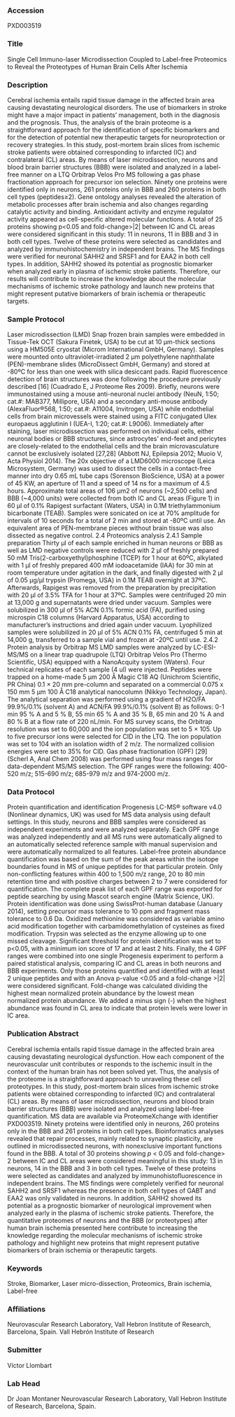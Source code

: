 ### Accession
PXD003519

### Title
Single Cell Immuno-laser Microdissection Coupled to Label-free Proteomics to Reveal the Proteotypes of Human Brain Cells After Ischemia

### Description
Cerebral ischemia entails rapid tissue damage in the affected brain area causing devastating neurological disorders. The use of biomarkers in stroke might have a major impact in patients’ management, both in the diagnosis and the prognosis. Thus, the analysis of the brain proteome is a straightforward approach for the identification of specific biomarkers and for the detection of potential new therapeutic targets for neuroprotection or recovery strategies.  In this study, post-mortem brain slices from ischemic stroke patients were obtained corresponding to infarcted (IC) and contralateral (CL) areas. By means of laser microdissection, neurons and blood brain barrier structures (BBB) were isolated and analyzed in a label-free manner on a LTQ Orbitrap Velos Pro MS following a gas phase fractionation approach for precursor ion selection. Ninety one proteins were identified only in neurons, 261 proteins only in BBB and 260 proteins in both cell types (peptides≥2). Gene ontology analyses revealed the alteration of metabolic processes after brain ischemia and also changes regarding catalytic activity and binding. Antioxidant activity and enzyme regulator activity appeared as cell-specific altered molecular functions. A total of 25 proteins showing p<0.05 and fold-change>|2| between IC and CL areas were considered significant in this study: 11 in neurons, 11 in BBB and 3 in both cell types. Twelve of these proteins were selected as candidates and analyzed by immunohistochemistry in independent brains. The MS findings were verified for neuronal SAHH2 and SRSF1 and for EAA2 in both cell types. In addition, SAHH2 showed its potential as prognostic biomarker when analyzed early in plasma of ischemic stroke patients.  Therefore, our results will contribute to increase the knowledge about the molecular mechanisms of ischemic stroke pathology and launch new proteins that might represent putative biomarkers of brain ischemia or therapeutic targets.

### Sample Protocol
Laser microdissection (LMD) Snap frozen brain samples were embedded in Tissue-Tek OCT (Sakura Finetek, USA) to be cut at 10 µm-thick sections using a HM505E cryostat (Microm International GmbH, Germany). Samples were mounted onto ultraviolet-irradiated 2 µm polyethylene naphthalate (PEN)-membrane slides (MicroDissect GmbH, Germany) and stored at -80ºC for less than one week with silica desiccant pads.  Rapid fluorescence detection of brain structures was done following the procedure previously described [16] (Cuadrado E, J Proteome Res 2009). Briefly, neurons were immunostained using a mouse anti-neuronal nuclei antibody (NeuN, 1:50; cat.#: MAB377, Millipore, USA) and a secondary anti-mouse antibody (AlexaFluor®568, 1:50; cat.#: A11004, Invitrogen, USA) while endothelial cells from brain microvessels were stained using a FITC conjugated Ulex europaeus agglutinin I (UEA-I, 1:20; cat.#: L9006). Immediately after staining, laser microdissection was performed on individual cells, either neuronal bodies or BBB structures, since astrocytes’ end-feet and pericytes are closely-related to the endothelial cells and the brain microvasculature cannot be exclusively isolated [27,28] (Abbott NJ, Epilepsia 2012; Muoio V, Acta Physiol 2014). The 20x objective of a LMD6000 microscope (Leica Microsystem, Germany) was used to dissect the cells in a contact-free manner into dry 0.65 mL tube caps (Sorenson BioScience, USA) at a power of 45 KW, an aperture of 11 and a speed of 14 ns for a maximum of 4.5 hours. Approximate total areas of 106 µm2 of neurons (~2,500 cells) and BBB (~4,000 units) were collected from both IC and CL areas (Figure 1) in 60 µl of 0.1% Rapigest surfactant (Waters, USA) in 0.1M triethylammonium bicarbonate (TEAB). Samples were sonicated on ice at 70% amplitude for intervals of 10 seconds for a total of 2 min and stored at -80ºC until use. An equivalent area of PEN-membrane pieces without brain tissue was also dissected as negative control.   2.4 Proteomics analysis 2.4.1 Sample preparation Thirty µl of each sample enriched in human neurons or BBB as well as LMD negative controls were reduced with 2 µl of freshly prepared 50 mM Tris(2-carboxyethyl)phosphine (TCEP) for 1 hour at 60ºC, alkylated with 1 µl of freshly prepared 400 mM iodoacetamide (IAA) for 30 min at room temperature under agitation in the dark, and finally digested with 2 µl of 0.05 µg/µl trypsin (Promega, USA) in 0.1M TEAB overnight at 37ºC. Afterwards, Rapigest was removed from the preparation by precipitation with 20 µl of 3.5% TFA for 1 hour at 37ºC. Samples were centrifuged 20 min at 13,000 g and supernatants were dried under vacuum. Samples were solubilized in 300 µl of 5% ACN 0.1% formic acid (FA), purified using microspin C18 columns (Harvard Apparatus, USA) according to manufacturer’s instructions and dried again under vacuum. Lyophilized samples were solubilized in 20 µl of 5% ACN 0.1% FA, centrifuged 5 min at 14,000 g, transferred to a sample vial and frozen at -20ºC until use.  2.4.2 Protein analysis by Orbitrap MS LMD samples were analyzed by LC-ESI-MS/MS on a linear trap quadrupole (LTQ) Orbitrap Velos Pro (Thermo Scientific, USA) equipped with a NanoAcquity system (Waters). Four technical replicates of each sample (4 ul) were injected. Peptides were trapped on a home-made 5 μm 200 Å Magic C18 AQ (Unichrom Scientific, PR China) 0.1 × 20 mm pre-column and separated on a commercial 0.075 x 150 mm 5 μm 100 Å C18 analytical nanocolumn (Nikkyo Technology, Japan). The analytical separation was performed using a gradient of H2O/FA 99.9%/0.1% (solvent A) and ACN/FA 99.9%/0.1% (solvent B) as follows: 0-1 min 95 % A and 5 % B, 55 min 65 % A and 35 % B, 65 min and 20 % A and 80 % B at a flow rate of 220 nL/min.  For MS survey scans, the Orbitrap resolution was set to 60,000 and the ion population was set to 5 × 105. Up to five precursor ions were selected for CID in the LTQ. The ion population was set to 104 with an isolation width of 2 m/z. The normalized collision energies were set to 35% for CID. Gas phase fractionation (GPF) [29](Scherl A, Anal Chem 2008) was performed using four mass ranges for data-dependent MS/MS selection. The GPF ranges were the following:  400-520 m/z; 515-690 m/z; 685-979 m/z and 974-2000 m/z.

### Data Protocol
Protein quantification and identification Progenesis LC-MS® software v4.0 (Nonlinear dynamics, UK) was used for MS data analysis using default settings. In this study, neurons and BBB samples were considered as independent experiments and were analyzed separately. Each GPF range was analyzed independently and all MS runs were automatically aligned to an automatically selected reference sample with manual supervision and were automatically normalized to all features. Label-free protein abundance quantification was based on the sum of the peak areas within the isotope boundaries found in MS of unique peptides for that particular protein. Only non-conflicting features within 400 to 1,500 m/z range, 20 to 80 min retention time and with positive charges between 2 to 7 were considered for quantification. The complete peak list of each GPF range was exported for peptide searching by using Mascot search engine (Matrix Science, UK). Protein identification was done using SwissProt-human database (January 2014), setting precursor mass tolerance to 10 ppm and fragment mass tolerance to 0.6 Da. Oxidized methionine was considered as variable amino acid modification together with carbamidomethylation of cysteines as fixed modification. Trypsin was selected as the enzyme allowing up to one missed cleavage. Significant threshold for protein identification was set to p<0.05, with a minimum ion score of 17 and at least 2 hits.  Finally, the 4 GPF ranges were combined into one single Progenesis experiment to perform a paired statistical analysis, comparing IC and CL areas in both neurons and BBB experiments. Only those proteins quantified and identified with at least 2 unique peptides and with an Anova p-value <0.05 and a fold-change >|2| were considered significant. Fold-change was calculated dividing the highest mean normalized protein abundance by the lowest mean normalized protein abundance. We added a minus sign (-) when the highest abundance was found in CL area to indicate that protein levels were lower in IC area.

### Publication Abstract
Cerebral ischemia entails rapid tissue damage in the affected brain area causing devastating neurological dysfunction. How each component of the neurovascular unit contributes or responds to the ischemic insult in the context of the human brain has not been solved yet. Thus, the analysis of the proteome is a straightforward approach to unraveling these cell proteotypes. In this study, post-mortem brain slices from ischemic stroke patients were obtained corresponding to infarcted (IC) and contralateral (CL) areas. By means of laser microdissection, neurons and blood brain barrier structures (BBB) were isolated and analyzed using label-free quantification. MS data are available via ProteomeXchange with identifier PXD003519. Ninety proteins were identified only in neurons, 260 proteins only in the BBB and 261 proteins in both cell types. Bioinformatics analyses revealed that repair processes, mainly related to synaptic plasticity, are outlined in microdissected neurons, with nonexclusive important functions found in the BBB. A total of 30 proteins showing <i>p</i> &lt; 0.05 and fold-change&gt; 2 between IC and CL areas were considered meaningful in this study: 13 in neurons, 14 in the BBB and 3 in both cell types. Twelve of these proteins were selected as candidates and analyzed by immunohistofluorescence in independent brains. The MS findings were completely verified for neuronal SAHH2 and SRSF1 whereas the presence in both cell types of GABT and EAA2 was only validated in neurons. In addition, SAHH2 showed its potential as a prognostic biomarker of neurological improvement when analyzed early in the plasma of ischemic stroke patients. Therefore, the quantitative proteomes of neurons and the BBB (or proteotypes) after human brain ischemia presented here contribute to increasing the knowledge regarding the molecular mechanisms of ischemic stroke pathology and highlight new proteins that might represent putative biomarkers of brain ischemia or therapeutic targets.

### Keywords
Stroke, Biomarker, Laser micro-dissection, Proteomics, Brain ischemia, Label-free

### Affiliations
Neurovascular Research Laboratory, Vall Hebron Institute of Research, Barcelona, Spain.
Vall Hebrón Institute of Research

### Submitter
Víctor Llombart

### Lab Head
Dr Joan Montaner
Neurovascular Research Laboratory, Vall Hebron Institute of Research, Barcelona, Spain.


